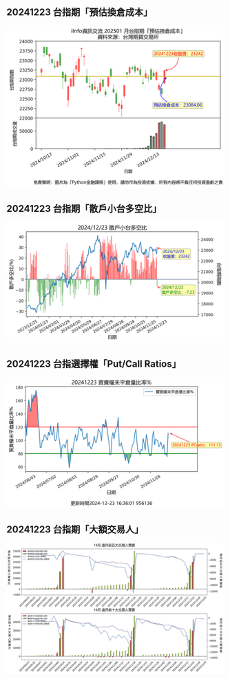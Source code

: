 ## 20241223 台指期「預估換倉成本」
![](images/txfcost.png)

## 20241223 台指期「散戶小台多空比」
![](images/bbiri.png)

## 20241223 台指選擇權「Put/Call Ratios」
![](images/pcratio.png)

## 20241223 台指期「大額交易人」
![](images/blocktrade.png)

